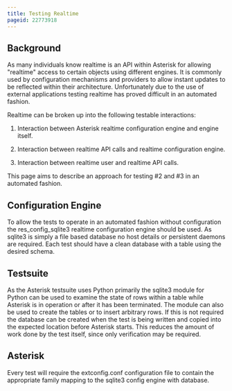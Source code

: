 ```yaml
---
title: Testing Realtime
pageid: 22773918
---
```


Background
----------


As many individuals know realtime is an API within Asterisk for allowing "realtime" access to certain objects using different engines. It is commonly used by configuration mechanisms and providers to allow instant updates to be reflected within their architecture. Unfortunately due to the use of external applications testing realtime has proved difficult in an automated fashion.


Realtime can be broken up into the following testable interactions:


1. Interaction between Asterisk realtime configuration engine and engine itself.


2. Interaction between realtime API calls and realtime configuration engine.


3. Interaction between realtime user and realtime API calls.


This page aims to describe an approach for testing #2 and #3 in an automated fashion.


Configuration Engine
--------------------


To allow the tests to operate in an automated fashion without configuration the res_config_sqlite3 realtime configuration engine should be used. As sqlite3 is simply a file based database no host details or persistent daemons are required. Each test should have a clean database with a table using the desired schema.


Testsuite
---------


As the Asterisk testsuite uses Python primarily the sqlite3 module for Python can be used to examine the state of rows within a table while Asterisk is in operation or after it has been terminated. The module can also be used to create the tables or to insert arbitrary rows. If this is not required the database can be created when the test is being written and copied into the expected location before Asterisk starts. This reduces the amount of work done by the test itself, since only verification may be required.


Asterisk
--------


Every test will require the extconfig.conf configuration file to contain the appropriate family mapping to the sqlite3 config engine with database. 

